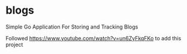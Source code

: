 # blogs
Simple Go Application For Storing and Tracking Blogs


Followed https://www.youtube.com/watch?v=un6ZyFkqFKo to add this project